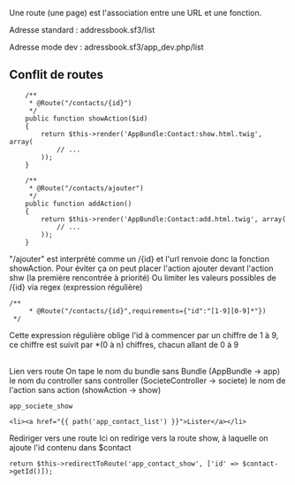 
Une route (une page) est l'association entre une URL et une fonction.

Adresse standard : addressbook.sf3/list

Adresse mode dev : adressbook.sf3/app_dev.php/list

 
    
Conflit de routes
---

        /**
         * @Route("/contacts/{id}")
         */
        public function showAction($id)
        {
            return $this->render('AppBundle:Contact:show.html.twig', array(
                // ...
            ));
        }
    
        /**
         * @Route("/contacts/ajouter")
         */
        public function addAction()
        {
            return $this->render('AppBundle:Contact:add.html.twig', array(
                // ...
            ));
        }
        
"/ajouter" est interprété comme un /{id} et l'url renvoie donc la fonction showAction.
Pour éviter ça on peut placer l'action ajouter devant l'action shw (la première rencontrée à priorité)
Ou limiter les valeurs possibles de /{id} via regex (expression régulière)

    /**
         * @Route("/contacts/{id}",requirements={"id":"[1-9][0-9]*"})
     */
Cette expression régulière oblige l'id à commencer par un chiffre de 1 à 9, ce chiffre est suivit par *(0 à n) chiffres, chacun allant de 0 à 9

<br>
Lien vers route
On tape le nom du bundle sans Bundle (AppBundle -> app)
le nom du controller sans controller (SocieteController -> societe)
le nom de l'action sans action (showAction -> show)

    app_societe_show
    
    <li><a href="{{ path('app_contact_list') }}">Lister</a></li>

Rediriger vers une route
Ici on redirige vers la route show, à laquelle on ajoute l'id contenu dans $contact

    return $this->redirectToRoute('app_contact_show', ['id' => $contact->getId()]);
